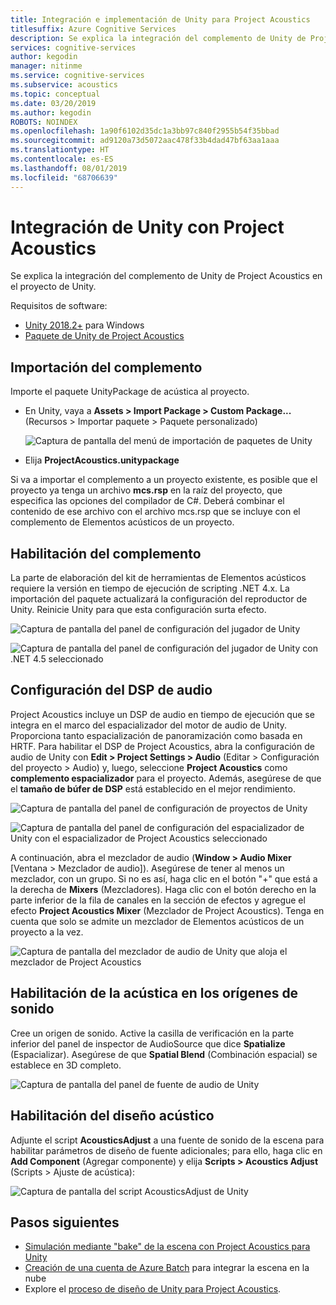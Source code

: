 ```yaml
---
title: Integración e implementación de Unity para Project Acoustics
titlesuffix: Azure Cognitive Services
description: Se explica la integración del complemento de Unity de Project Acoustics en el proyecto de Unity.
services: cognitive-services
author: kegodin
manager: nitinme
ms.service: cognitive-services
ms.subservice: acoustics
ms.topic: conceptual
ms.date: 03/20/2019
ms.author: kegodin
ROBOTS: NOINDEX
ms.openlocfilehash: 1a90f6102d35dc1a3bb97c840f2955b54f35bbad
ms.sourcegitcommit: ad9120a73d5072aac478f33b4dad47bf63aa1aaa
ms.translationtype: HT
ms.contentlocale: es-ES
ms.lasthandoff: 08/01/2019
ms.locfileid: "68706639"
---
```

# <a name="project-acoustics-unity-integration"></a>Integración de Unity con Project Acoustics
Se explica la integración del complemento de Unity de Project Acoustics en el proyecto de Unity.

Requisitos de software:
* [Unity 2018.2+](https://unity3d.com) para Windows
* [Paquete de Unity de Project Acoustics](https://www.microsoft.com/download/details.aspx?id=57346)

## <a name="import-the-plugin"></a>Importación del complemento
Importe el paquete UnityPackage de acústica al proyecto. 
* En Unity, vaya a **Assets > Import Package > Custom Package...** (Recursos > Importar paquete > Paquete personalizado)

    ![Captura de pantalla del menú de importación de paquetes de Unity](media/import-package.png)  

* Elija **ProjectAcoustics.unitypackage**

Si va a importar el complemento a un proyecto existente, es posible que el proyecto ya tenga un archivo **mcs.rsp** en la raíz del proyecto, que especifica las opciones del compilador de C#. Deberá combinar el contenido de ese archivo con el archivo mcs.rsp que se incluye con el complemento de Elementos acústicos de un proyecto.

## <a name="enable-the-plugin"></a>Habilitación del complemento
La parte de elaboración del kit de herramientas de Elementos acústicos requiere la versión en tiempo de ejecución de scripting .NET 4.x. La importación del paquete actualizará la configuración del reproductor de Unity. Reinicie Unity para que esta configuración surta efecto.

![Captura de pantalla del panel de configuración del jugador de Unity](media/player-settings.png)

![Captura de pantalla del panel de configuración del jugador de Unity con .NET 4.5 seleccionado](media/net45.png)

## <a name="set-up-audio-dsp"></a>Configuración del DSP de audio
Project Acoustics incluye un DSP de audio en tiempo de ejecución que se integra en el marco del espacializador del motor de audio de Unity. Proporciona tanto espacialización de panoramización como basada en HRTF. Para habilitar el DSP de Project Acoustics, abra la configuración de audio de Unity con **Edit > Project Settings > Audio** (Editar > Configuración del proyecto > Audio) y, luego, seleccione **Project Acoustics** como **complemento espacializador** para el proyecto. Además, asegúrese de que el **tamaño de búfer de DSP** está establecido en el mejor rendimiento.

![Captura de pantalla del panel de configuración de proyectos de Unity](media/project-settings.png)  

![Captura de pantalla del panel de configuración del espacializador de Unity con el espacializador de Project Acoustics seleccionado](media/choose-spatializer.png)

A continuación, abra el mezclador de audio (**Window > Audio Mixer** [Ventana > Mezclador de audio]). Asegúrese de tener al menos un mezclador, con un grupo. Si no es así, haga clic en el botón "+" que está a la derecha de **Mixers** (Mezcladores). Haga clic con el botón derecho en la parte inferior de la fila de canales en la sección de efectos y agregue el efecto **Project Acoustics Mixer** (Mezclador de Project Acoustics). Tenga en cuenta que solo se admite un mezclador de Elementos acústicos de un proyecto a la vez.

![Captura de pantalla del mezclador de audio de Unity que aloja el mezclador de Project Acoustics](media/audio-mixer.png)

## <a name="enable-acoustics-on-sound-sources"></a>Habilitación de la acústica en los orígenes de sonido
Cree un origen de sonido. Active la casilla de verificación en la parte inferior del panel de inspector de AudioSource que dice **Spatialize** (Espacializar). Asegúrese de que **Spatial Blend** (Combinación espacial) se establece en 3D completo.  

![Captura de pantalla del panel de fuente de audio de Unity](media/audio-source.png)

## <a name="enable-acoustic-design"></a>Habilitación del diseño acústico
Adjunte el script **AcousticsAdjust** a una fuente de sonido de la escena para habilitar parámetros de diseño de fuente adicionales; para ello, haga clic en **Add Component** (Agregar componente) y elija **Scripts > Acoustics Adjust** (Scripts > Ajuste de acústica):

![Captura de pantalla del script AcousticsAdjust de Unity](media/acoustics-adjust.png)

## <a name="next-steps"></a>Pasos siguientes
* [Simulación mediante "bake" de la escena con Project Acoustics para Unity](unity-baking.md)
* [Creación de una cuenta de Azure Batch](create-azure-account.md) para integrar la escena en la nube
* Explore el [proceso de diseño de Unity para Project Acoustics](unity-workflow.md).

